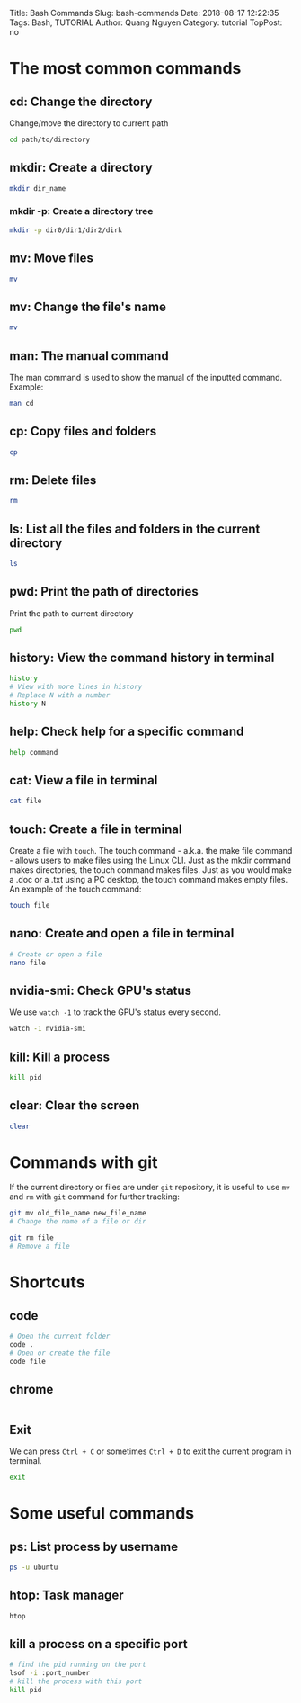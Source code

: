 Title: Bash Commands
Slug: bash-commands
Date: 2018-08-17 12:22:35
Tags: Bash, TUTORIAL
Author: Quang Nguyen
Category: tutorial
TopPost: no

# The most common commands

## cd: Change the directory
Change/move the directory to current path
```bash
cd path/to/directory
```

## mkdir: Create a directory
```bash
mkdir dir_name
```

### mkdir -p: Create a directory tree
```bash
mkdir -p dir0/dir1/dir2/dirk
```

## mv: Move files
```bash
mv

```
## mv: Change the file's name
```bash
mv
```

## man: The manual command
The man command is used to show the manual of the inputted command.
Example:
```bash
man cd
```

## cp: Copy files and folders
```bash
cp
```

## rm: Delete files
```bash
rm
```

## ls: List all the files and folders in the current directory
```bash
ls
```

## pwd: Print the path of directories
Print the path to current directory
```bash
pwd
```

## history: View the command history in terminal

```bash
history
# View with more lines in history
# Replace N with a number
history N
```

## help: Check help for a specific command 
```bash
help command
```

## cat: View a file in terminal
```bash
cat file
```

## touch: Create a file in terminal
Create a file with `touch`. The touch command - a.k.a. the make file command - allows users to make files using the Linux CLI. Just as the mkdir command makes directories, the touch command makes files. Just as you would make a .doc or a .txt using a PC desktop, the touch command makes empty files. An example of the touch command:

```bash
touch file
```

## nano: Create and open a file in terminal
```bash
# Create or open a file
nano file
```

## nvidia-smi: Check GPU's status
We use `watch -1` to track the GPU's status every second. 
```bash
watch -1 nvidia-smi
```

## kill: Kill a process 
```bash
kill pid
```

## clear: Clear the screen
```bash
clear
```


# Commands with git
If the current directory or files are under `git` repository, it is useful to use `mv` and `rm` with `git` command for further tracking:

```bash
git mv old_file_name new_file_name
# Change the name of a file or dir

git rm file
# Remove a file
```

# Shortcuts


## code 
```bash
# Open the current folder
code .
# Open or create the file
code file
```

## chrome
```bash
```

## Exit
We can press `Ctrl + C` or sometimes `Ctrl + D` to exit the current program in terminal.

```bash
exit
```

# Some useful commands

## ps: List process by username
```bash
ps -u ubuntu
```

## htop: Task manager
```bash
htop
```

## kill a process on a specific port
```bash
# find the pid running on the port 
lsof -i :port_number
# kill the process with this port
kill pid
```

## 
```bash

```
